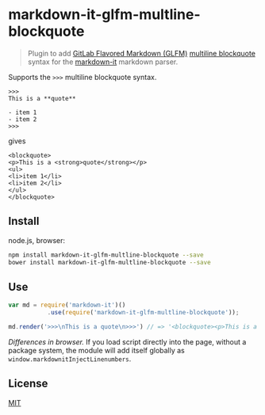 # markdown-it-glfm-multline-blockquote

> Plugin to add [GitLab Flavored Markdown (GLFM)](https://docs.gitlab.com/ee/user/markdown.htm) [multiline blockquote](https://docs.gitlab.com/ee/user/markdown.html#multiline-blockquote) syntax for the [markdown-it](https://github.com/markdown-it/markdown-it) markdown parser.

Supports the `>>>` multiline blockquote syntax.

```
>>>
This is a **quote**

- item 1
- item 2
>>>
```

gives

```
<blockquote>
<p>This is a <strong>quote</strong></p>
<ul>
<li>item 1</li>
<li>item 2</li>
</ul>
</blockquote>
```

## Install

node.js, browser:

```bash
npm install markdown-it-glfm-multline-blockquote --save
bower install markdown-it-glfm-multline-blockquote --save
```

## Use

```js
var md = require('markdown-it')()
           .use(require('markdown-it-glfm-multline-blockquote'));

md.render('>>>\nThis is a quote\n>>>') // => '<blockquote><p>This is a quote</p></blockquote>'
```

_Differences in browser._ If you load script directly into the page, without
a package system, the module will add itself globally as `window.markdownitInjectLinenumbers`.

## License

[MIT](https://github.com/digitalmoksha/markdown-it-glfm-multline-blockquote/blob/master/LICENSE)

